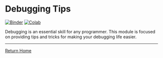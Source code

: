 # Debugging Tips

[![Binder](https://mybinder.org/badge_logo.svg)](https://mybinder.org/v2/gh/anthony-agbay/python-resource-guide/master?filepath=notebooks%2Fdebugging-tips.ipynb) [![Colab](https://colab.research.google.com/assets/colab-badge.svg)](https://colab.research.google.com/github/anthony-agbay/python-resource-guide/blob/master/notebooks/debugging-tips.ipynb)  

Debugging is an essential skill for any programmer. This module is focused on providing tips and tricks for making your debugging life easier.

---

[Return Home](https://anthony-agbay.github.io/python-resource-guide)